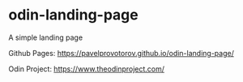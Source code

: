 # odin-landing-page

A simple landing page

Github Pages: https://pavelprovotorov.github.io/odin-landing-page/

Odin Project: https://www.theodinproject.com/

